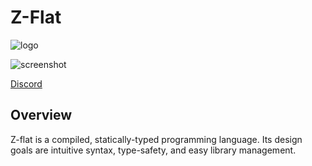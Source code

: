 # Z-Flat

![logo](https://github.com/adamhutchings/zflat/blob/main/logo.png)

![screenshot](https://github.com/adamhutchings/zflat/blob/main/screenshot.png)

[Discord](https://discord.gg/UPqeyvzPcq)


## Overview

Z-flat is a compiled, statically-typed programming language. Its design goals
are intuitive syntax, type-safety, and easy library management.
